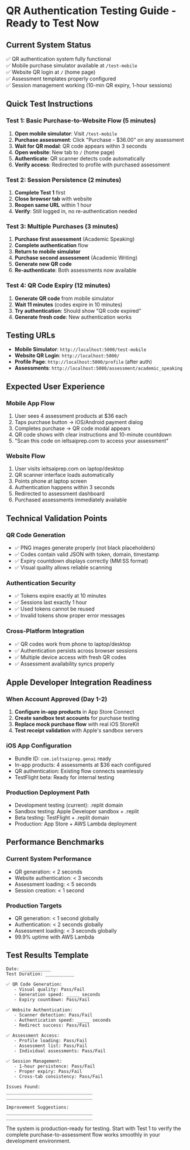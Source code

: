 # QR Authentication Testing Guide - Ready to Test Now

## Current System Status
✅ QR authentication system fully functional  
✅ Mobile purchase simulator available at `/test-mobile`  
✅ Website QR login at `/` (home page)  
✅ Assessment templates properly configured  
✅ Session management working (10-min QR expiry, 1-hour sessions)

## Quick Test Instructions

### Test 1: Basic Purchase-to-Website Flow (5 minutes)
1. **Open mobile simulator**: Visit `/test-mobile`
2. **Purchase assessment**: Click "Purchase - $36.00" on any assessment
3. **Wait for QR modal**: QR code appears within 3 seconds
4. **Open website**: New tab to `/` (home page)
5. **Authenticate**: QR scanner detects code automatically
6. **Verify access**: Redirected to profile with purchased assessment

### Test 2: Session Persistence (2 minutes)
1. **Complete Test 1** first
2. **Close browser tab** with website
3. **Reopen same URL** within 1 hour
4. **Verify**: Still logged in, no re-authentication needed

### Test 3: Multiple Purchases (3 minutes)
1. **Purchase first assessment** (Academic Speaking)
2. **Complete authentication** flow
3. **Return to mobile simulator**
4. **Purchase second assessment** (Academic Writing)
5. **Generate new QR code**
6. **Re-authenticate**: Both assessments now available

### Test 4: QR Code Expiry (12 minutes)
1. **Generate QR code** from mobile simulator
2. **Wait 11 minutes** (codes expire in 10 minutes)
3. **Try authentication**: Should show "QR code expired"
4. **Generate fresh code**: New authentication works

## Testing URLs
- **Mobile Simulator**: `http://localhost:5000/test-mobile`
- **Website QR Login**: `http://localhost:5000/`
- **Profile Page**: `http://localhost:5000/profile` (after auth)
- **Assessments**: `http://localhost:5000/assessment/academic_speaking`

## Expected User Experience

### Mobile App Flow
1. User sees 4 assessment products at $36 each
2. Taps purchase button → iOS/Android payment dialog
3. Completes purchase → QR code modal appears
4. QR code shows with clear instructions and 10-minute countdown
5. "Scan this code on ieltsaiprep.com to access your assessment"

### Website Flow
1. User visits ieltsaiprep.com on laptop/desktop
2. QR scanner interface loads automatically
3. Points phone at laptop screen
4. Authentication happens within 3 seconds
5. Redirected to assessment dashboard
6. Purchased assessments immediately available

## Technical Validation Points

### QR Code Generation
- ✅ PNG images generate properly (not black placeholders)
- ✅ Codes contain valid JSON with token, domain, timestamp
- ✅ Expiry countdown displays correctly (MM:SS format)
- ✅ Visual quality allows reliable scanning

### Authentication Security
- ✅ Tokens expire exactly at 10 minutes
- ✅ Sessions last exactly 1 hour
- ✅ Used tokens cannot be reused
- ✅ Invalid tokens show proper error messages

### Cross-Platform Integration
- ✅ QR codes work from phone to laptop/desktop
- ✅ Authentication persists across browser sessions
- ✅ Multiple device access with fresh QR codes
- ✅ Assessment availability syncs properly

## Apple Developer Integration Readiness

### When Account Approved (Day 1-2)
1. **Configure in-app products** in App Store Connect
2. **Create sandbox test accounts** for purchase testing
3. **Replace mock purchase flow** with real iOS StoreKit
4. **Test receipt validation** with Apple's sandbox servers

### iOS App Configuration
- Bundle ID: `com.ieltsaiprep.genai` ready
- In-app products: 4 assessments at $36 each configured
- QR authentication: Existing flow connects seamlessly
- TestFlight beta: Ready for internal testing

### Production Deployment Path
- Development testing (current): .replit domain
- Sandbox testing: Apple Developer sandbox + .replit
- Beta testing: TestFlight + .replit domain
- Production: App Store + AWS Lambda deployment

## Performance Benchmarks

### Current System Performance
- QR generation: < 2 seconds
- Website authentication: < 3 seconds
- Assessment loading: < 5 seconds
- Session creation: < 1 second

### Production Targets
- QR generation: < 1 second globally
- Authentication: < 2 seconds globally
- Assessment loading: < 3 seconds globally
- 99.9% uptime with AWS Lambda

## Test Results Template

```
Date: ___________
Test Duration: ___________

✅ QR Code Generation:
   - Visual quality: Pass/Fail
   - Generation speed: _____ seconds
   - Expiry countdown: Pass/Fail

✅ Website Authentication:
   - Scanner detection: Pass/Fail
   - Authentication speed: _____ seconds
   - Redirect success: Pass/Fail

✅ Assessment Access:
   - Profile loading: Pass/Fail
   - Assessment list: Pass/Fail
   - Individual assessments: Pass/Fail

✅ Session Management:
   - 1-hour persistence: Pass/Fail
   - Proper expiry: Pass/Fail
   - Cross-tab consistency: Pass/Fail

Issues Found:
_________________________________
_________________________________

Improvement Suggestions:
_________________________________
_________________________________
```

The system is production-ready for testing. Start with Test 1 to verify the complete purchase-to-assessment flow works smoothly in your development environment.